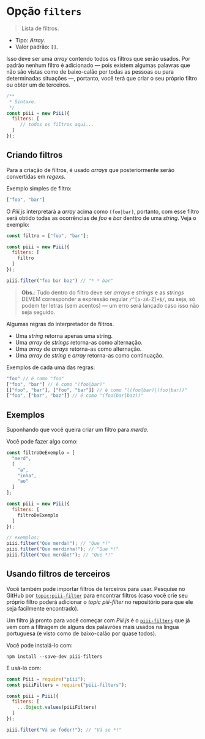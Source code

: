 # Opção `filters`

> Lista de filtros.

* Tipo: *Array*.
* Valor padrão: `[]`.

Isso deve ser uma *array* contendo todos os filtros que serão usados. Por padrão nenhum filtro é adicionado ― pois existem algumas palavras que não são vistas como de baixo-calão por todas as pessoas ou para determinadas situações ―, portanto, você terá que criar o seu próprio filtro ou obter um de terceiros.

```js
/**
 * Sintaxe.
 */
const piii = new Piii({
  filters: [
     // todos os filtros aqui...
  ]
});
```

## Criando filtros

Para a criação de filtros, é usado *arrays* que posteriormente serão convertidas em *regexs*.

Exemplo simples de filtro:

```js
["foo", "bar"]
```

O *Piii.js* interpretará a *array* acima como `(foo|bar)`, portanto, com esse filtro será obtido todas as ocorrências de *foo* e *bar* denttro de uma *string*. Veja o exemplo:

```js
const filtro = ["foo", "bar"];

const piii = new Piii({
  filters: [
    filtro
  ]
});

piii.filter("foo bar baz") // "* * bar"
```

> **Obs.**: Tudo dentro do filtro deve ser *arrays* e *strings* e as *strings* DEVEM corresponder a expressão regular `/^[a-zA-Z]+$/`, ou seja, só podem ter letras (sem acentos) ― um erro será lançado caso isso não seja seguido.

Algumas regras do interpretador de filtros.

* Uma *string* retorna apenas uma string.
* Uma *array* de *strings* retorna-as como alternação.
* Uma *array* de *arrays* retorna-as como alternação.
* Uma *array* de *string* e *array* retorna-as como continuação.

Exemplos de cada uma das regras:

```js
"foo" // é como "foo"
["foo", "bar"] // é como "(foo|bar)"
[["foo", "bar"], ["foo", "bar"]] // é como "((foo|bar)|(foo|bar))"
["foo", ["bar", "baz"]] // é como "(foo(bar|baz))"
```


## Exemplos

Suponhando que você queira criar um filtro para *merda*.

Você pode fazer algo como:

```js
const filtroDeExemplo = [
  "merd",
  [
    "a",
    "inha",
    "ao"
  ]
];

const piii = new Piii({
  filters: [
    filtroDeExemplo
  ]
});

// exemplos:
piii.filter("Que merda!"); // "Que *!"
piii.filter("Que merdinha!"); // "Que *!"
piii.filter("Que merdão!"); // "Que *!"
```

## Usando filtros de terceiros

Você também pode importar filtros de terceiros para usar. Pesquise no GitHub por [`topic:piii-filter`](https://git.io/vNxcW) para encontrar filtros (caso você crie seu próprio filtro poderá adicionar o *topic* *piii-filter* no repositório para que ele seja facilmente encontrado).

Um filtro já pronto para você começar com *Piii.js* é o [`piii-filters`](ghub.io/piii-filters) que já vem com a filtragem de alguns dos palavrões mais usados na língua portuguesa (e visto como de baixo-calão por quase todos).

Você pode instalá-lo com:

```
npm install --save-dev piii-filters
```

E usá-lo com:

```js
const Piii = require("piii");
const piiiFilters = require("piii-filters");

const piii = Piii({
  filters: [
    ...Object.values(piiiFilters)
  ]
});

piii.filter("Vá se foder!"); // "Vá se *!"
